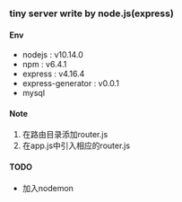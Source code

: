 ### tiny server write by node.js(express)
   #### Env
   
   + nodejs : v10.14.0
   + npm : v6.4.1
   + express : v4.16.4
   + express-generator : v0.0.1
   + mysql
   
   #### Note
   1. 在路由目录添加router.js
   2. 在app.js中引入相应的router.js
   
   #### TODO
   + 加入nodemon